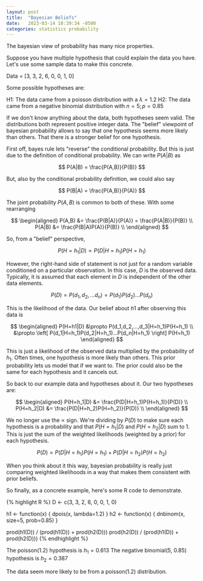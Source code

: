```yaml
---
layout: post
title:  "Bayesian Beliefs"
date:   2023-03-14 18:39:34 -0500
categories: statistics probability
---
```


The bayesian view of probability has many nice properties. 

Suppose you have multiple hypothesis that could explain the data you have. Let's use some sample data to make this concrete.

Data = [3, 3, 2, 6, 0, 0, 1, 0]

Some possible hypotheses are:

H1: The data came from a poisson distribution with a $\lambda=1.2$
H2: The data came from a negative binomial distribution with $n=5; p=0.85$

If we don't know anything about the data, both hypotheses seem valid. The distributions both represent positive integer data. The "belief" viewpoint of bayesian probability allows to say that one hypothesis seems more likely than others. That there is a stronger belief for one hypothesis. 

First off, bayes rule lets "reverse" the conditional probability. But this is just due to the definition of conditional probability. We can write $P(A|B)$ as

$$ P(A|B) = \frac{P(A,B)}{P(B)} $$

But, also by the conditional probability definition, we could also say

$$ P(B|A) = \frac{P(A,B)}{P(A)} $$

The joint probability $P(A,B)$ is common to both of these. With some rearranging

$$
\begin{aligned} 
    P(A,B) &= \frac{P(B|A)}{P(A)} = \frac{P(A|B)}{P(B)} \\
    P(A|B) &= \frac{P(B|A)P(A)}{P(B)} \\
\end{aligned}
$$

So, from a "belief" perspective, 

$$ P(H=h_1|D) \propto P(D|H=h_1)P(H=h_1) $$ 

However, the right-hand side of statement is not just for a random variable conditioned on a particular observation. In this case, $D$ is the observed data. Typically, it is assumed that each element in $D$ is independent of the other data elements.

$$
P(D) = P(d_1, d_2, ... d_n) = P(d_1)P(d_2)...P(d_n)
$$

This is the likelihood of the data. Our belief about $h1$ after observing this data is

$$
\begin{aligned}
P(H=h1|D) &\propto P(d_1,d_2,...,d_3|H=h_1)P(H=h_1) \\
       &\propto \left[ P(d_1|H=h_1)P(d_2|H=h_1)...P(d_n|H=h_1) \right] P(H=h_1)
\end{aligned}
$$

This is just a likelihood of the observed data multiplied by the probability of $h_1$. Often times, one hypothesis is more likely than others. This prior probability lets us model that if we want to. The prior could also be the same for each hypothesis and it cancels out.

So back to our example data and hypotheses about it. Our two hypotheses are:

$$
\begin{aligned}
    P(H=h_1|D) &= \frac{P(D|H=h_1)P(H=h_1)}{P(D)} \\
    P(H=h_2|D) &= \frac{P(D|H=h_2)P(H=h_2)}{P(D)} \\
\end{aligned}
$$

We no longer use the $\propto$ sign. We're dividing by $P(D)$ to make sure each hypothesis is a probability and that $P(H=h_1|D)$ and $P(H = h_2|D)$ sum to 1. This is just the sum of the weighted likelihoods (weighted by a prior) for each hypothesis. 

$$
P(D) = P(D|H=h_1)P(H=h_1) + P(D|H=h_2)P(H=h_2)
$$

When you think about it this way, bayesian probability is really just comparing weighted likelihoods in a way that makes them consistent with prior beliefs. 

So finally, as a concrete example, here's some R code to demonstrate.

{% highlight R %}
D <- c(3, 3, 2, 6, 0, 0, 1, 0)

h1 <- function(x) { dpois(x, lambda=1.2) }
h2 <- function(x) { dnbinom(x, size=5, prob=0.85) }

prod(h1(D)) / (prod(h1(D)) + prod(h2(D)))
prod(h2(D)) / (prod(h1(D)) + prod(h2(D)))
{% endhighlight %}

The poisson(1.2) hypothesis is $h_1 = 0.613$
The negative binomial(5, 0.85) hypothesis is $h_2 = 0.387$

The data seem more likely to be from a poisson(1.2) distribution. 